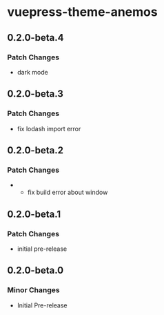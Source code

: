 # vuepress-theme-anemos

## 0.2.0-beta.4

### Patch Changes

- dark mode

## 0.2.0-beta.3

### Patch Changes

- fix lodash import error

## 0.2.0-beta.2

### Patch Changes

- - fix build error about window

## 0.2.0-beta.1

### Patch Changes

- initial pre-release

## 0.2.0-beta.0

### Minor Changes

- Initial Pre-release

